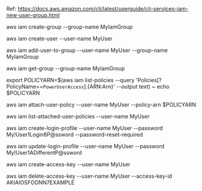 Ref: https://docs.aws.amazon.com/cli/latest/userguide/cli-services-iam-new-user-group.html


aws iam create-group --group-name MyIamGroup

aws iam create-user --user-name MyUser

aws iam add-user-to-group --user-name MyUser --group-name MyIamGroup

aws iam get-group --group-name MyIamGroup

export POLICYARN=$(aws iam list-policies --query 'Policies[?PolicyName==`PowerUserAccess`].{ARN:Arn}' --output text)       ~
echo $POLICYARN

aws iam attach-user-policy --user-name MyUser --policy-arn $POLICYARN

aws iam list-attached-user-policies --user-name MyUser

aws iam create-login-profile --user-name MyUser --password My!User1Login8P@ssword --password-reset-required

aws iam update-login-profile --user-name MyUser --password My!User1ADifferentP@ssword

aws iam create-access-key --user-name MyUser

aws iam delete-access-key --user-name MyUser --access-key-id AKIAIOSFODNN7EXAMPLE






